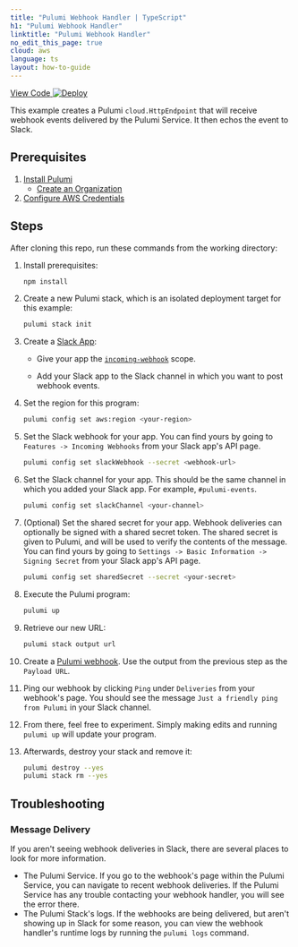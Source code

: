 ```yaml
---
title: "Pulumi Webhook Handler | TypeScript"
h1: "Pulumi Webhook Handler"
linktitle: "Pulumi Webhook Handler"
no_edit_this_page: true
cloud: aws
language: ts
layout: how-to-guide
---
```


<!-- WARNING: this page was generated by a tool. Do not edit it by hand. -->
<!-- To change it, please see https://github.com/pulumi/docs/tree/master/tools/mktutorial. -->

<p class="mb-4 flex">
    <a class="flex flex-wrap items-center rounded text-xs text-white bg-blue-600 border-2 border-blue-600 px-2 mr-2 whitespace-no-wrap hover:text-white" style="height: 32px" href="https://github.com/pulumi/examples/tree/master/aws-ts-pulumi-webhooks" target="_blank">
        <span><i class="fab fa-github pr-2"></i> View Code</span>
    </a>
    <a href="https://app.pulumi.com/new?template=https://github.com/pulumi/examples/tree/master/aws-ts-pulumi-webhooks" target="_blank">
        <img src="https://get.pulumi.com/new/button.svg" alt="Deploy">
    </a>
</p>


This example creates a Pulumi `cloud.HttpEndpoint` that will receive webhook events delivered
by the Pulumi Service. It then echos the event to Slack.

## Prerequisites
1. [Install Pulumi](https://www.pulumi.com/docs/get-started/install/)
    - [Create an Organization](https://www.pulumi.com/docs/intro/console/organizations/)
2. [Configure AWS Credentials](https://www.pulumi.com/docs/intro/cloud-providers/aws/setup/)

## Steps

After cloning this repo, run these commands from the working directory:

1. Install prerequisites:

    ```bash
    npm install
    ```

1. Create a new Pulumi stack, which is an isolated deployment target for this example:

    ```bash
    pulumi stack init
    ```

1. Create a [Slack App](https://api.slack.com/apps):

    - Give your app the [`incoming-webhook`](https://api.slack.com/scopes/incoming-webhook) scope.

    - Add your Slack app to the Slack channel in which you want to post webhook events.

1. Set the region for this program:

    ```bash
    pulumi config set aws:region <your-region>
    ```

1. Set the Slack webhook for your app. You can find yours by going to `Features -> Incoming Webhooks` from your Slack app's API page.

    ```bash
    pulumi config set slackWebhook --secret <webhook-url>
    ```

1. Set the Slack channel for your app. This should be the same channel in which you added your Slack app. For example, `#pulumi-events`.

    ```bash
    pulumi config set slackChannel <your-channel>
    ```

1. (Optional) Set the shared secret for your app. Webhook deliveries can optionally be signed with a shared secret token. The shared secret is given to Pulumi, and will be used to verify the contents of the message. You can find yours by going to `Settings -> Basic Information -> Signing Secret` from your Slack app's API page.

    ```bash
    pulumi config set sharedSecret --secret <your-secret>
    ```

1. Execute the Pulumi program:

    ```bash
    pulumi up
    ```

1. Retrieve our new URL:

    ```bash
    pulumi stack output url
    ```

1. Create a [Pulumi webhook](https://www.pulumi.com/docs/intro/console/extensions/webhooks/). Use the output from the previous step as the `Payload URL`.

1. Ping our webhook by clicking `Ping` under `Deliveries` from your webhook's page. You should see the message `Just a friendly ping from Pulumi` in your Slack channel.

1. From there, feel free to experiment. Simply making edits and running `pulumi up` will update your program.

1. Afterwards, destroy your stack and remove it:

	```bash
	pulumi destroy --yes
	pulumi stack rm --yes
	```

## Troubleshooting

### Message Delivery

If you aren't seeing webhook deliveries in Slack, there are several places to look for more information.

- The Pulumi Service. If you go to the webhook's page within the Pulumi Service, you can navigate to
  recent webhook deliveries. If the Pulumi Service has any trouble contacting your webhook handler,
  you will see the error there.
- The Pulumi Stack's logs. If the webhooks are being delivered, but aren't showing up in Slack for some
  reason, you can view the webhook handler's runtime logs by running the `pulumi logs` command.

